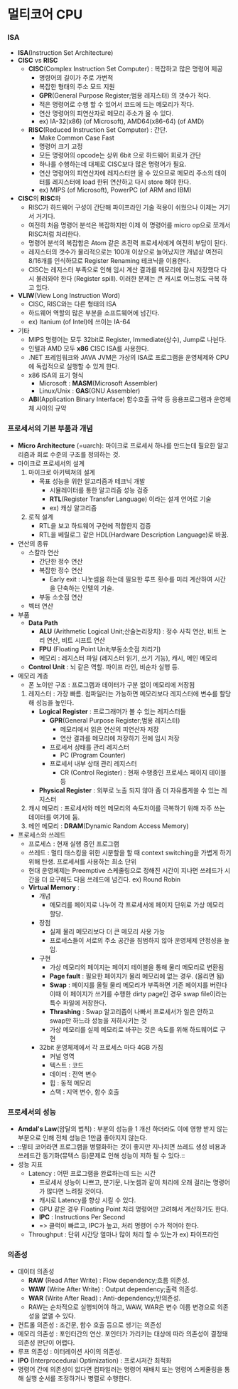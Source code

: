 # 멀티코어 CPU
### ISA
* **ISA**(Instruction Set Architecture)
* **CISC** vs **RISC**
	* **CISC**(Complex Instruction Set Computer) : 복잡하고 많은 명령어 제공
		* 명령어의 길이가 주로 가변적
		* 복잡한 형태의 주소 모드 지원
		* **GPR**(General Purpose Register;범용 레지스터) 의 갯수가 적다.
		* 적은 명령어로 수행 할 수 있어서 코드에 드는 메모리가 작다.
		* 연산 명령어의 피연산자로 메모리 주소가 올 수 있다.
		* ex) IA-32(x86) (of Microsoft), AMD64(x86-64) (of AMD)
	* **RISC**(Reduced Instruction Set Computer) : 간단.
		* Make Common Case Fast
		* 명령어 크기 고정
		* 모든 명령어의 opcode는 상위 6bit 으로 하드웨어 회로가 간단
		* 하나를 수행하는데 대체로 CISC보다 많은 명령어가 필요.
		* 연산 명령어의 피연산자에 레지스터만 올 수 있으므로 메모리 주소의 데이터를 레지스터에 load 한뒤 연산하고 다시 store 해야 한다.
		* ex) MIPS (of Microsoft), PowerPC (of ARM and IBM)
* **CISC**의 **RISC**화
	* RISC가 하드웨어 구성이 간단해 파이프라인 기술 적용이 쉬웠으나 이제는 거기서 거기다.
	* 여전히 처음 명령어 분석은 복잡하지만 이제 이 명령어를 micro op으로 쪼개서 RISC처럼 처리한다.
	* 명령어 분석의 복잡함은 Atom 같은 초전력 프로세서에게 여전히 부담이 된다.
	* 레지스터의 갯수가 물리적으로는 100개 이상으로 늘어났지만 개념상 여전히 8/16개를 인식하므로 Register Renaming 테크닉을 이용한다.
	* CISC는 레지스터 부족으로 인해 임시 계산 결과를 메모리에 잠시 저장했다 다시 불러와야 한다 (Register spill). 이러한 문제는 큰 캐시로 어느정도 극복 하고 있다.
* **VLIW**(View Long Instruction Word)
	* CISC, RISC와는 다른 형태의 ISA
	* 하드웨어 역할의 많은 부분을 소프트웨어에 넘긴다.
	* ex) Itanium (of Intel)에 쓰이는 IA-64
* 기타
	* MIPS 명령어는 모두 32bit로 Register, Immediate(상수), Jump로 나뉜다.
	* 인텔과 AMD 모두 **x86** CISC ISA를 사용한다.
	* .NET 프레임워크와 JAVA JVM은 가상의 ISA로 프로그램을 운영체제와 CPU에 독립적으로 실행할 수 있게 한다.
	* x86 ISA의 표기 형식
	    * Microsoft : **MASM**(Microsoft Assembler)
	    * Linux/Unix : **GAS**(GNU Assembler)
	* **ABI**(Application Binary Interface) 함수호출 규약 등 응용프로그램과 운영체체 사이의 규약
### 프로세서의 기본 부품과 개념
* **Micro Architecture** (=uarch): 마이크로 프로세서 하나를 만드는데 필요한 알고리즘과 회로 수준의 구조를 정의하는 것.
* 마이크로 프로세서의 설계
	1. 마이크로 아키텍쳐의 설계
		* 목표 성능을 위한 알고리즘과 테크닉 개발
			* 시뮬레이터를 통한 알고리즘 성능 검증
			* **RTL**(Register Transfer Language) 이라는 설계 언어로 기술
			* ex) 캐싱 알고리즘
	2. 로직 설계
		* RTL을 보고 하드웨어 구현에 적합한지 검증
		* RTL을 베릴로그 같은 HDL(Hardware Description Language)로 바꿈.
* 연산의 종류
	* 스칼라 연산
		* 간단한 정수 연산
		* 복잡한 정수 연산
			* Early exit : 나눗셈을 하는데 필요한 루프 횟수를 미리 계산하여 시간을 단축하는 인텔의 기술.
		* 부동 소숫점 연산
	* 벡터 연산
* 부품
	* **Data Path**
		* **ALU** (Arithmetic Logical Unit;산술논리장치) : 정수 사칙 연산, 비트 논리 연산, 비트 시프트 연산
		* **FPU** (Floating Point Unit;부동소숫점 처리기)
		* 메모리 : 레지스터 파일 (레지스터 읽기, 쓰기 기능), 캐시, 메인 메모리
	* **Control Unit** : 뇌 같은 역할. 파이프 라인, 비순차 실행 등.
* 메모리 계층
	* 폰 노이만 구조 : 프로그램과 데이터가 구분 없이 메모리에 저장됨
	1. 레지스터 : 가장 빠름. 컴파일러는 가능하면 메모리보다 레지스터에 변수를 할당해 성능을 높인다.
		* **Logical Register** :  프로그래머가 볼 수 있는 레지스터들
			* **GPR**(General Purpose Register;범용 레지스터)
				* 메모리에서 읽은 연산의 피연산자 저장
				* 연산 결과를 메모리에 저장하기 전에 임시 저장
			* 프로세서 상태를 관리 레지스터
				* PC (Program Counter)
			* 프로세서 내부 상태 관리 레지스터
				* CR (Control Register) : 현재 수행중인 프로세스 페이지 테이블 등
		* **Physical Register** : 외부로 노출 되지 않아 좀 더 자유롭게쓸 수 있는 레지스터
	2. 캐시 메모리 : 프로세서와 메인 메모리의 속도차이를 극복하기 위해 자주 쓰는 데이터를 여기에 둠.
	3.  메인 메모리 : **DRAM**(Dynamic Random Access Memory)
* 프로세스와 쓰레드
	* 프로세스 : 현재 실행 중인 프로그램
	* 쓰레드 : 멀티 태스킹을 위한 시분할을 할 때 context switching을 가볍게 하기 위해 탄생. 프로세서를 사용하는 최소 단위
	* 현대 운영체제는 Preemptive 스케줄링으로 정해진 시간이 지나면 쓰레드가 시간을 더 요구해도 다음 쓰레드에 넘긴다.  ex) Round Robin
	* **Virtual Memory** : 
		* 개념
			* 메모리를 페이지로 나누어 각 프로세서에 페이지 단위로 가상 메모리 할당.
		* 장점
			* 실제 물리 메모리보다 더 큰 메모리 사용 가능
			* 프로세스들이 서로의 주소 공간을 침범하지 않아 운영체제 안정성을 높임.
		* 구현
			* 가상 메모리의 페이지는 페이지 테이블을 통해 물리 메모리로 변환됨
			* **Page fault** : 필요한 페이지가 물리 메모리에 없는 경우. (올리면 됨)
			* **Swap** : 페이지를 올릴 물리 메모리가 부족하면 기존 페이지를 버린다 이때 이 페이지가 쓰기를 수행한 dirty page인 경우 swap file이라는 특수 파일에 저장한다.
			* **Thrashing** : Swap 알고리즘이 나빠서 프로세서가 일은 안하고 swap만 하느라 성능을 저하시키는 것
			* 가상 메모리를 실제 메모리로 바꾸는 것은 속도를 위해 하드웨어로 구현
		* 32bit 운영체제에서 각 프로세스 마다 4GB 가짐
			* 커널 영역
			* 텍스트 : 코드
			* 데이터 : 전역 변수
			* 힙 : 동적 메모리
			* 스택 : 지역 변수, 함수 호출
### 프로세서의 성능
* **Amdal's Law**(암달의 법칙) : 부분의 성능을 1 개선 하더라도 이에 영향 받지 않는 부분으로 인해 전체 성능은 1만큼 좋아지지 않는다.
* ::멀티 코어라면 프로그램을 병렬화하는 것이 좋지만 지나치면 쓰레드 생성 비용과 쓰레드간 동기화(뮤텍스 등)문제로 인해 성능이 저하 될 수 있다.::
* 성능 지표
	* Latency : 어떤 프로그램을 완료하는데 드는 시간
		* 프로세서 성능이 나쁘고, 분기문, 나눗셈과 같이 처리에 오래 걸리는 명령어가 많다면 느려질 것이다.
		* 캐시로 Latency를 향상 시킬 수 있다.
		* GPU 같은 경우 Floating Point 처리 명령어만 고려해서 계산하기도 한다.
		* **IPC** : Instructions Per Second
		* => 클럭이 빠르고, IPC가 높고, 처리 명령어 수가 적어야 한다.
	* Throughput : 단위 시간당 얼마나 많이 처리 할 수 있는가 ex) 파이프라인
### 의존성
* 데이터 의존성
	* **RAW** (Read After Write) : Flow dependency;흐름 의존성.
 	* **WAW** (Write After Write) : Output dependency;출력 의존성.
	* **WAR** (Write After Read) : Anti-dependency;반의존성.
	* RAW는 순차적으로 실행되어야 하고, WAW, WAR은 변수 이름 변경으로 의존성을 없앨 수 있다.
* 컨트롤 의존성 : 조건문, 함수 호출 등으로 생기는 의존성
* 메모리 의존성 : 포인터간의 연산. 포인터가 가리키는 대상에 따라 의존성이 결정돼 의존성 판단이 어렵다.
* 루프 의존성 : 이터레이션 사이의 의존성.
* **IPO** (Interprocedural Optimization) : 프로시저간 최적화
* 명령어 간에 의존성이 없다면 컴파일러는 명령어 재배치 또는 명령어 스케줄링을 통해 실행 순서를 조정하거나 병렬로 수행한다.